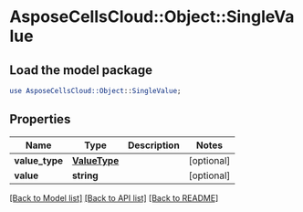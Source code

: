# AsposeCellsCloud::Object::SingleValue

## Load the model package
```perl
use AsposeCellsCloud::Object::SingleValue;
```

## Properties
Name | Type | Description | Notes
------------ | ------------- | ------------- | -------------
**value_type** | [**ValueType**](ValueType.md) |  | [optional] 
**value** | **string** |  | [optional] 

[[Back to Model list]](../README.md#documentation-for-models) [[Back to API list]](../README.md#documentation-for-api-endpoints) [[Back to README]](../README.md)


